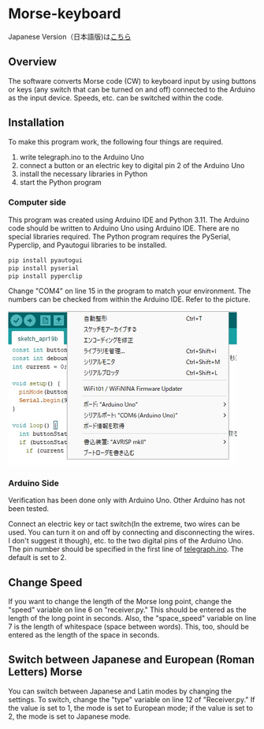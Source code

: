 # Morse-keyboard
Japanese Version（日本語版)は[こちら](README-JA.md)
## Overview

The software converts Morse code (CW) to keyboard input by using buttons or keys (any switch that can be turned on and off) connected to the Arduino as the input device. Speeds, etc. can be switched within the code.

## Installation

To make this program work, the following four things are required.

1. write telegraph.ino to the Arduino Uno
2. connect a button or an electric key to digital pin 2 of the Arduino Uno
3. install the necessary libraries in Python
4. start the Python program

### Computer side

This program was created using Arduino IDE and Python 3.11. The Arduino code should be written to Arduino Uno using Arduino IDE. There are no special libraries required. The Python program requires the PySerial, Pyperclip, and Pyautogui libraries to be installed.

```
pip install pyautogui
pip install pyserial
pip install pyperclip
```

Change "COM4" on line 15 in the program to match your environment. The numbers can be checked from within the Arduino IDE. Refer to the picture.

![Arduino-IDE](/arduino-ide.jpg) 

### Arduino Side

Verification has been done only with Arduino Uno. Other Arduino has not been tested.

Connect an electric key or tact switch(In the extreme, two wires can be used. You can turn it on and off by connecting and disconnecting the wires. I don't suggest it though), etc. to the two digital pins of the Arduino Uno. The pin number should be specified in the first line of [telegraph.ino](telegraph.ino). The default is set to 2.

## Change Speed

If you want to change the length of the Morse long point, change the "speed" variable on line 6 on "receiver.py." This should be entered as the length of the long point in seconds. Also, the "space_speed" variable on line 7 is the length of whitespace (space between words). This, too, should be entered as the length of the space in seconds.

## Switch between Japanese and European (Roman Letters) Morse

You can switch between Japanese and Latin modes by changing the settings. To switch, change the "type" variable on line 12 of "Receiver.py." If the value is set to 1, the mode is set to European mode; if the value is set to 2, the mode is set to Japanese mode.
